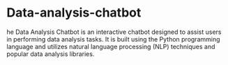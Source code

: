 # Data-analysis-chatbot
he Data Analysis Chatbot is an interactive chatbot designed to assist users in performing data analysis tasks. It is built using the Python programming language and utilizes natural language processing (NLP) techniques and popular data analysis libraries.
